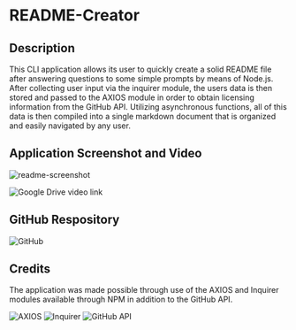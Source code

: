 # README-Creator

## Description
This CLI application allows its user to quickly create a solid README file after answering
questions to some simple prompts by means of Node.js. After collecting user input via the inquirer
module, the users data is then stored and passed to the AXIOS module in order to obtain
licensing information from the GitHub API. Utilizing asynchronous functions, all of this
data is then compiled into a single markdown document that is organized and easily navigated
by any user. 

## Application Screenshot and Video
![readme-screenshot](https://user-images.githubusercontent.com/66571617/93966270-76606b80-fd21-11ea-8501-f6d22563a2e2.PNG)

![Google Drive video link](https://drive.google.com/file/d/1ukiiTXq5WZY4A8F8IdjZG3cV2tbuUMbf/view?usp=sharing)

## GitHub Respository 
![GitHub](https://github.com/JJessee1371/README-Creator)

## Credits
The application was made possible through use of the AXIOS and Inquirer modules available through NPM 
in addition to the GitHub API. 

![AXIOS](https://www.npmjs.com/package/axios)
![Inquirer](https://www.npmjs.com/package/inquirer)
![GitHub API](https://developer.github.com/v3/)